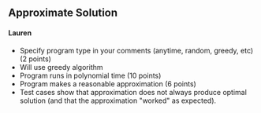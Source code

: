 ## Approximate Solution
#### Lauren
* Specify program type in your comments (anytime, random, greedy, etc) (2 points)
 * Will use greedy algorithm
* Program runs in polynomial time (10 points)
* Program makes a reasonable approximation (6 points)
* Test cases show that approximation does not always produce optimal solution (and that the approximation "worked" as expected).